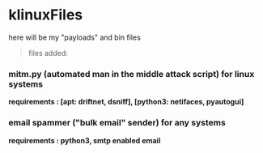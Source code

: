 # klinuxFiles
here will be my "payloads" and bin files 

> files added:
### mitm.py (automated man in the middle attack script) for linux systems 
**requirements : [apt: driftnet, dsniff], [python3: netifaces, pyautogui]**

### email spammer ("bulk email" sender) for any systems
**requirements : python3, smtp enabled email**


